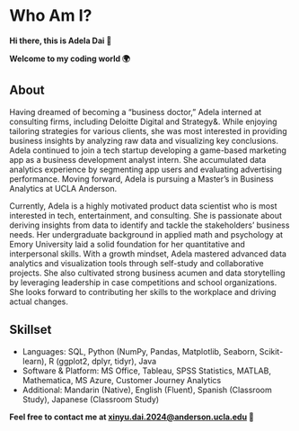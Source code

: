# Who Am I?

**Hi there, this is Adela Dai 👋**

**Welcome to my coding world 🌍**

## About
Having dreamed of becoming a “business doctor,” Adela interned at consulting firms, including Deloitte Digital and Strategy&. While enjoying tailoring strategies for various clients, she was most interested in providing business insights by analyzing raw data and visualizing key conclusions. Adela continued to join a tech startup developing a game-based marketing app as a business development analyst intern. She accumulated data analytics experience by segmenting app users and evaluating advertising performance. Moving forward, Adela is pursuing a Master’s in Business Analytics at UCLA Anderson.

Currently, Adela is a highly motivated product data scientist who is most interested in tech, entertainment, and consulting. She is passionate about deriving insights from data to identify and tackle the stakeholders’ business needs. Her undergraduate background in applied math and psychology at Emory University laid a solid foundation for her quantitative and interpersonal skills. With a growth mindset, Adela mastered advanced data analytics and visualization tools through self-study and collaborative projects. She also cultivated strong business acumen and data storytelling by leveraging leadership in case competitions and school organizations. She looks forward to contributing her skills to the workplace and driving actual changes.

## Skillset
- Languages: SQL, Python (NumPy, Pandas, Matplotlib, Seaborn, Scikit-learn), R (ggplot2, dplyr, tidyr), Java
- Software & Platform: MS Office, Tableau, SPSS Statistics, MATLAB, Mathematica, MS Azure, Customer Journey Analytics
- Additional: Mandarin (Native), English (Fluent), Spanish (Classroom Study), Japanese (Classroom Study)

**Feel free to contact me at xinyu.dai.2024@anderson.ucla.edu 🙌**
